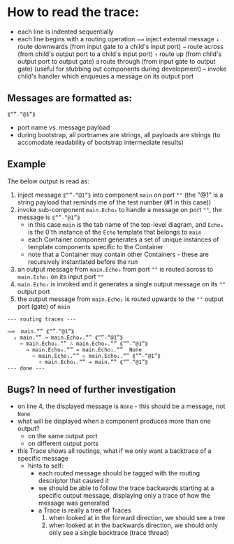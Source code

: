 # How to read the trace:
- each line is indented sequentially
- each line begins with a routing operation
  `⟹` inject external message
  `↓` route downwards (from input gate to a child's input port)
  `→` route across (from child's output port to a child's input port)
  `↑` route up (from child's output port to output gate)
  `⇶` route through (from input gate to output gate) (useful for stubbing out components during development)
  `⋯` invoke child's handler which enqueues a message on its output port

## Messages are formatted as:
`⟪“”₋“@1”⟫`
- port name vs. message payload
- during bootstrap, all portnames are strings, all payloads are strings (to accomodate readability of bootstrap intermediate results)

## Example
The below output is read as:
1. inject message `⟪“”₋“@1”⟫` into component `main` on port `""` (the "@1" is a string payload that reminds me of the test number (#1 in this case))
2. invoke sub-component `main.Echo₀` to handle a message on port `""`, the message is `⟪“”₋“@1”⟫`
   - in this case `main` is the tab name of the top-level diagram, and `Echo₀` is the 0'th instance of the `Echo` template that belongs to `main`
   - each Container component generates a set of unique instances of template components specific to the Container
   - note that a Container may contain other Containers - these are recursively instantiated before the run
3. an output message from `main.Echo₀` from port `""` is routed across to `main.Echo₁` on its input port `""`
4. `main.Echo₁` is invoked and it generates a single output message on its `""` output port
5. the output message from `main.Echo₁` is routed upwards to the `""` output port (gate) of `main` 

```
--- routing traces ---

⟹  main.“” ⟪“”₋“@1”⟫
  ↓ main.“” ➔ main.Echo₀.“” ⟪“”₋“@1”⟫
    ⋯ main.Echo₀.“” ∴ main.Echo₀.“” ⟪“”₋“@1”⟫
      → main.Echo₀.“” ➔ main.Echo₁.“”  None
        ⋯ main.Echo₁.“” ∴ main.Echo₁.“” ⟪“”₋“@1”⟫
          ↑ main.Echo₁.“” ➔ main.“” ⟪“”₋“@1”⟫
--- done ---
```

## Bugs? In need of further investigation
- on line 4, the displayed message is `None` - this should be a message, not `None`
- what will be displayed when a component produces more than one output?
  - on the same output port
  - on different output ports
- this Trace shows all routings, what if we only want a backtrace of a specific message
  - hints to self: 
	- each routed message should be tagged with the routing descriptor that caused it
	- we should be able to follow the trace backwards starting at a specific output message, displaying only a trace of how the message was generated
	- a Trace is really a tree of Traces
		1. when looked at in the forward direction, we should see a tree
		2. when looked at in the backwards direction, we should only only see a single backtrace (trace thread) 
  
